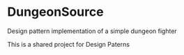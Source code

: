 # DungeonSource
Design pattern implementation of a simple dungeon fighter

This is a shared project for Design Paterns
